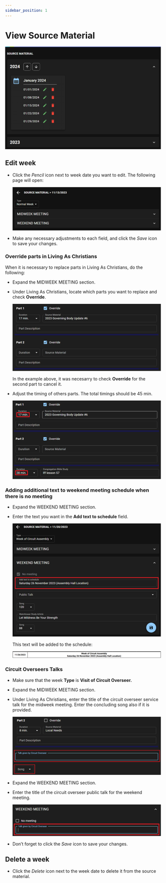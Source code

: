 ```yaml
---
sidebar_position: 1
---
```


# View Source Material

![Source Material](./cpe_source_material.png)

## Edit week

- Click the _Pencil_ icon next to week date you want to edit. The following page will open:

  ![Source Material Edit](./cpe_source_material_edit.png)

- Make any necessary adjustments to each field, and click the _Save_ icon to save your changes.

### Override parts in Living As Christians

When it is necessary to replace parts in Living As Christians, do the following:

- Expand the MIDWEEK MEETING section.

- Under Living As Christians, locate which parts you want to replace and check **Override**.

  ![Source Material Override](./cpe_source_material_override.png)

  In the example above, it was necesarry to check **Override** for the second part to cancel it.

- Adjust the timing of others parts. The total timings should be 45 min.

  ![Source Material LC Timings](./cpe_source_material_lc_timings.png)

### Adding additional text to weekend meeting schedule when there is no meeting

- Expand the WEEKEND MEETING section.

- Enter the text you want in the **Add text to schedule** field.

  ![Source Material Text Schedule](./cpe_source_material_text_schedule.png)

  This text will be added to the schedule:

  ![Weekend Meeting PDF](./cpe_weekend_meeting_pdf.png)

### Circuit Overseers Talks

- Make sure that the week **Type** is **Visit of Circuit Overseer.**

- Expand the MIDWEEK MEETING section.

- Under Living As Christians, enter the title of the circuit overseer service talk for the midweek meeting. Enter the concluding song also if it is provided.

  ![Midweek Meeting CO Visit](./cpe_midweek_meeting_co_visit.png)

- Expand the WEEKEND MEETING section.

- Enter the title of the circuit overseer public talk for the weekend meeting.

  ![Weekend Meeting CO Visit](./cpe_weekend_meeting_co_visit.png)

- Don’t forget to click the _Save_ icon to save your changes.

## Delete a week

- Click the _Delete_ icon next to the week date to delete it from the source material.
